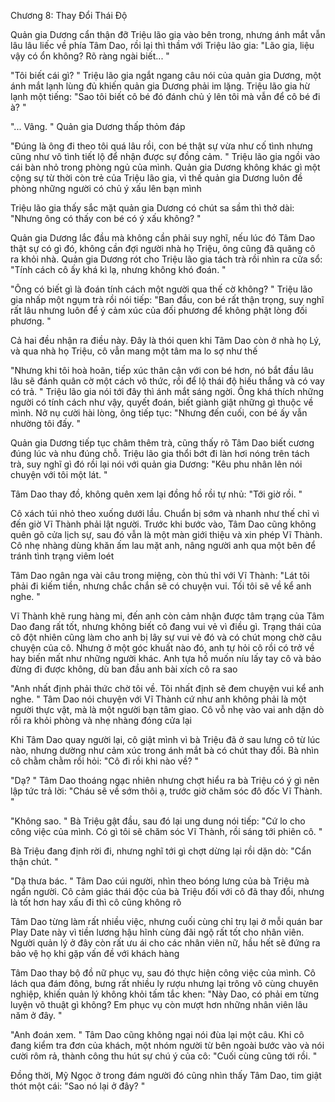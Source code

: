 




Chương 8: Thay Đổi Thái Độ

Quản gia Dương cẩn thận đỡ Triệu lão gia vào bên trong, nhưng ánh mắt vẫn lâu lâu liếc về phía Tâm Dao, rồi lại thì thầm với Triệu lão gia: "Lão gia, liệu vậy có ổn không? Rõ ràng ngài biết... "

"Tôi biết cái gì? " Triệu lão gia ngắt ngang câu nói của quản gia Dương, một ánh mắt lạnh lùng đủ khiến quản gia Dương phải im lặng. Triệu lão gia hừ lạnh một tiếng: "Sao tôi biết cô bé đó đánh chủ ý lên tôi mà vẫn để cô bé đi à? "

"... Vâng. " Quản gia Dương thấp thỏm đáp

"Đúng là ông đi theo tôi quá lâu rồi, con bé thật sự vừa như cố tình nhưng cũng như vô tình tiết lộ để nhận được sự đồng cảm. " Triệu lão gia ngồi vào cái bàn nhỏ trong phòng ngủ của mình. Quản gia Dương không khác gì một cộng sự từ thời còn trẻ của Triệu lão gia, vì thế quản gia Dương luôn đề phòng những người có chủ ý xấu lên bạn mình

Triệu lão gia thấy sắc mặt quản gia Dương có chút sa sầm thì thở dài: "Nhưng ông có thấy con bé có ý xấu không? "

Quản gia Dương lắc đầu mà không cần phải suy nghĩ, nếu lúc đó Tâm Dao thật sự có gì đó, không cần đợi người nhà họ Triệu, ông cũng đã quăng cô ra khỏi nhà. Quản gia Dương rót cho Triệu lão gia tách trà rồi nhìn ra cửa sổ: "Tính cách cô ấy khá kì lạ, nhưng không khó đoán. "

"Ông có biết gì là đoán tính cách một người qua thế cờ không? " Triệu lão gia nhấp một ngụm trà rồi nói tiếp: "Ban đầu, con bé rất thận trọng, suy nghĩ rất lâu nhưng luôn để ý cảm xúc của đối phương để không phật lòng đối phương. "

Cả hai đều nhận ra điều này. Đây là thói quen khi Tâm Dao còn ở nhà họ Lý, và qua nhà họ Triệu, cô vẫn mang một tâm ma lo sợ như thế

"Nhưng khi tôi hoà hoãn, tiếp xúc thân cận với con bé hơn, nó bắt đầu lâu lâu sẽ đánh quân cờ một cách vô thức, rồi để lộ thái độ hiếu thắng và có vay có trả. " Triệu lão gia nói tới đây thì ánh mắt sáng ngời. Ông khá thích những người có tính cách như vậy, quyết đoán, biết giành giật những gì thuộc về mình. Nở nụ cười hài lòng, ông tiếp tục: "Nhưng đến cuối, con bé ấy vẫn nhường tôi đấy. "

Quản gia Dương tiếp tục châm thêm trà, cũng thấy rõ Tâm Dao biết cương đúng lúc và nhu đúng chỗ. Triệu lão gia thổi bớt đi làn hơi nóng trên tách trà, suy nghĩ gì đó rồi lại nói với quản gia Dương: "Kêu phu nhân lên nói chuyện với tôi một lát. "


Tâm Dao thay đồ, không quên xem lại đồng hồ rồi tự nhủ: "Tới giờ rồi. "

Cô xách túi nhỏ theo xuống dưới lầu. Chuẩn bị sớm và nhanh như thế chỉ vì đến giờ Vĩ Thành phải lật người. Trước khi bước vào, Tâm Dao cũng không quên gõ cửa lịch sự, sau đó vẫn là một màn giới thiệu và xin phép Vĩ Thành. Cô nhẹ nhàng dùng khăn ấm lau mặt anh, nâng người anh qua một bên để tránh tình trạng viêm loét


Tâm Dao ngân nga vài câu trong miệng, còn thủ thỉ với Vĩ Thành: "Lát tôi phải đi kiếm tiền, nhưng chắc chắn sẽ có chuyện vui. Tối tôi sẽ về kể anh nghe. "

Vĩ Thành khẽ rung hàng mi, đến anh còn cảm nhận được tâm trạng của Tâm Dao đang rất tốt, nhưng không biết cô đang vui vẻ vì điều gì. Trạng thái của cô đột nhiên cũng làm cho anh bị lây sự vui vẻ đó và có chút mong chờ câu chuyện của cô. Nhưng ở một góc khuất nào đó, anh tự hỏi cô rồi có trở về hay biến mất như những người khác. Anh tựa hồ muốn níu lấy tay cô và bảo đừng đi được không, dù ban đầu anh bài xích cô ra sao

"Anh nhất định phải thức chờ tôi về. Tôi nhất định sẽ đem chuyện vui kể anh nghe. " Tâm Dao nói chuyện với Vĩ Thành cứ như anh không phải là một người thực vật, mà là một người bạn tâm giao. Cô vỗ nhẹ vào vai anh dặn dò rồi ra khỏi phòng và nhẹ nhàng đóng cửa lại

Khi Tâm Dao quay người lại, cô giật mình vì bà Triệu đã ở sau lưng cô từ lúc nào, nhưng dường như cảm xúc trong ánh mắt bà có chút thay đổi. Bà nhìn cô chằm chằm rồi hỏi: "Cô đi rồi khi nào về? "

"Dạ? " Tâm Dao thoáng ngạc nhiên nhưng chợt hiểu ra bà Triệu có ý gì nên lập tức trả lời: "Cháu sẽ về sớm thôi ạ, trước giờ chăm sóc đô đốc Vĩ Thành. "

"Không sao. " Bà Triệu gật đầu, sau đó lại ung dung nói tiếp: "Cứ lo cho công việc của mình. Có gì tôi sẽ chăm sóc Vĩ Thành, rồi sáng tới phiên cô. "

Bà Triệu đang định rời đi, nhưng nghĩ tới gì chợt dừng lại rồi dặn dò: "Cẩn thận chút. "

"Dạ thưa bác. " Tâm Dao cúi người, nhìn theo bóng lưng của bà Triệu mà ngẩn người. Cô cảm giác thái độc của bà Triệu đối với cô đã thay đổi, nhưng là tốt hơn hay xấu đi thì cô cũng không rõ


Tâm Dao từng làm rất nhiều việc, nhưng cuối cùng chỉ trụ lại ở mỗi quán bar Play Date này vì tiền lương hậu hĩnh cùng đãi ngộ rất tốt cho nhân viên. Người quản lý ở đây còn rất ưu ái cho các nhân viên nữ, hầu hết sẽ đứng ra bảo vệ họ khi gặp vấn đề với khách hàng

Tâm Dao thay bộ đồ nữ phục vụ, sau đó thực hiện công việc của mình. Cô lách qua đám đông, bưng rất nhiều ly rượu nhưng lại trông vô cùng chuyên nghiệp, khiến quản lý không khỏi tấm tắc khen: "Này Dao, có phải em từng luyện võ thuật gì không? Em phục vụ còn mượt hơn những nhân viên lâu năm ở đây. "

"Anh đoán xem. " Tâm Dao cũng không ngại nói đùa lại một câu. Khi cô đang kiểm tra đơn của khách, một nhóm người từ bên ngoài bước vào và nói cười rôm rả, thành công thu hút sự chú ý của cô: "Cuối cùng cũng tới rồi. "

Đồng thời, Mỹ Ngọc ở trong đám người đó cũng nhìn thấy Tâm Dao, tim giật thót một cái: "Sao nó lại ở đây? "




